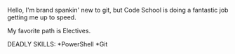 Hello, I'm brand spankin' new to git, but Code School is doing a fantastic job getting me up to speed.

My favorite path is Electives.

DEADLY SKILLS: 
*PowerShell
*Git
